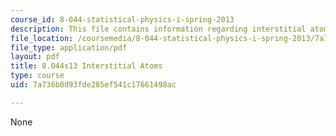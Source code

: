 ```yaml
---
course_id: 8-044-statistical-physics-i-spring-2013
description: This file contains information regarding interstitial atoms.
file_location: /coursemedia/8-044-statistical-physics-i-spring-2013/7a736b0d93fde285ef541c17661498ac_MIT8_044S13_notes.inters.pdf
file_type: application/pdf
layout: pdf
title: 8.044s13 Interstitial Atoms
type: course
uid: 7a736b0d93fde285ef541c17661498ac

---
```

None